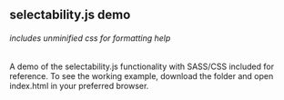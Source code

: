 ## selectability.js demo
###### includes unminified css for formatting help

A demo of the selectability.js functionality with SASS/CSS included for reference.
To see the working example, download the folder and open index.html in your preferred browser.
